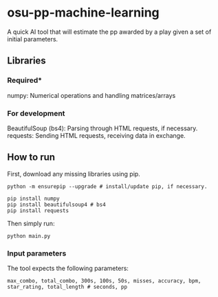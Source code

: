 # osu-pp-machine-learning
A quick AI tool that will estimate the pp awarded by a play given a set of initial parameters.


## Libraries

### Required*
numpy: Numerical operations and handling matrices/arrays

### For development
BeautifulSoup (bs4): Parsing through HTML requests, if necessary.
requests: Sending HTML requests, receiving data in exchange.

## How to run
First, download any missing libraries using pip.
```
python -m ensurepip --upgrade # install/update pip, if necessary.
```
```
pip install numpy
pip install beautifulsoup4 # bs4
pip install requests
```
Then simply run:
```
python main.py
```
### Input parameters
The tool expects the following parameters:
```
max_combo, total_combo, 300s, 100s, 50s, misses, accuracy, bpm, star_rating, total_length # seconds, pp
```
